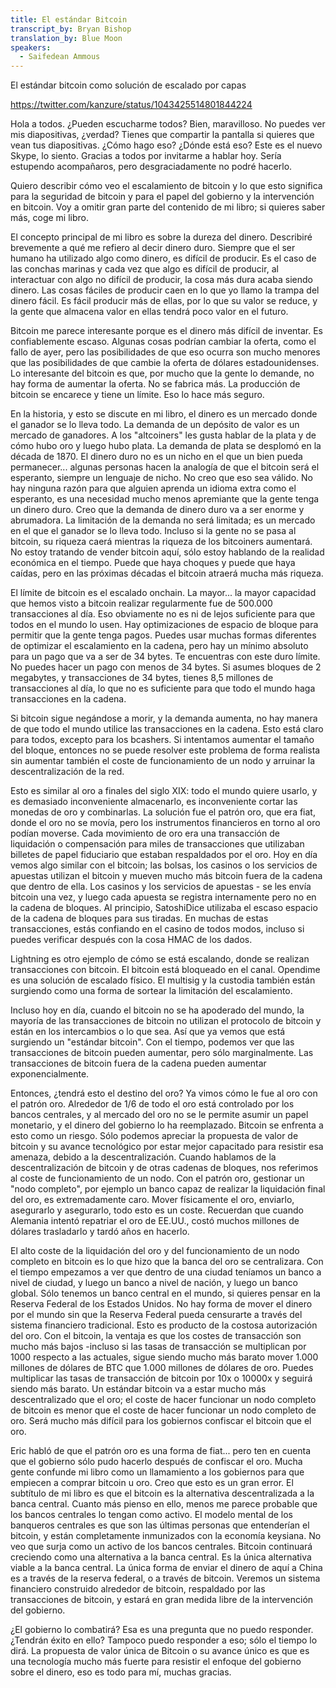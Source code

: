```yaml
---
title: El estándar Bitcoin
transcript_by: Bryan Bishop
translation_by: Blue Moon
speakers:
  - Saifedean Ammous
---
```

El estándar bitcoin como solución de escalado por capas

<https://twitter.com/kanzure/status/1043425514801844224>

Hola a todos. ¿Pueden escucharme todos? Bien, maravilloso. No puedes ver mis diapositivas, ¿verdad? Tienes que compartir la pantalla si quieres que vean tus diapositivas. ¿Cómo hago eso? ¿Dónde está eso?  Este es el nuevo Skype, lo siento. Gracias a todos por invitarme a hablar hoy. Sería estupendo acompañaros, pero desgraciadamente no podré hacerlo.

Quiero describir cómo veo el escalamiento de bitcoin y lo que esto significa para la seguridad de bitcoin y para el papel del gobierno y la intervención en bitcoin. Voy a omitir gran parte del contenido de mi libro; si quieres saber más, coge mi libro.

El concepto principal de mi libro es sobre la dureza del dinero. Describiré brevemente a qué me refiero al decir dinero duro. Siempre que el ser humano ha utilizado algo como dinero, es difícil de producir. Es el caso de las conchas marinas y cada vez que algo es difícil de producir, al interactuar con algo no difícil de producir, la cosa más dura acaba siendo dinero. Las cosas fáciles de producir caen en lo que yo llamo la trampa del dinero fácil. Es fácil producir más de ellas, por lo que su valor se reduce, y la gente que almacena valor en ellas tendrá poco valor en el futuro.

Bitcoin me parece interesante porque es el dinero más difícil de inventar. Es confiablemente escaso. Algunas cosas podrían cambiar la oferta, como el fallo de ayer, pero las posibilidades de que eso ocurra son mucho menores que las posibilidades de que cambie la oferta de dólares estadounidenses. Lo interesante del bitcoin es que, por mucho que la gente lo demande, no hay forma de aumentar la oferta. No se fabrica más. La producción de bitcoin se encarece y tiene un límite. Eso lo hace más seguro.

En la historia, y esto se discute en mi libro, el dinero es un mercado donde el ganador se lo lleva todo. La demanda de un depósito de valor es un mercado de ganadores. A los "altcoiners" les gusta hablar de la plata y de cómo hubo oro y luego hubo plata. La demanda de plata se desplomó en la década de 1870. El dinero duro no es un nicho en el que un bien pueda permanecer... algunas personas hacen la analogía de que el bitcoin será el esperanto, siempre un lenguaje de nicho. No creo que eso sea válido. No hay ninguna razón para que alguien aprenda un idioma extra como el esperanto, es una necesidad mucho menos apremiante que la gente tenga un dinero duro. Creo que la demanda de dinero duro va a ser enorme y abrumadora. La limitación de la demanda no será limitada; es un mercado en el que el ganador se lo lleva todo. Incluso si la gente no se pasa al bitcoin, su riqueza caerá mientras la riqueza de los bitcoiners aumentará. No estoy tratando de vender bitcoin aquí, sólo estoy hablando de la realidad económica en el tiempo. Puede que haya choques y puede que haya caídas, pero en las próximas décadas el bitcoin atraerá mucha más riqueza.

El límite de bitcoin es el escalado onchain. La mayor... la mayor capacidad que hemos visto a bitcoin realizar regularmente fue de 500.000 transacciones al día. Eso obviamente no es ni de lejos suficiente para que todos en el mundo lo usen. Hay optimizaciones de espacio de bloque para permitir que la gente tenga pagos. Puedes usar muchas formas diferentes de optimizar el escalamiento en la cadena, pero hay un mínimo absoluto para un pago que va a ser de 34 bytes. Te encuentras con este duro límite. No puedes hacer un pago con menos de 34 bytes. Si asumes bloques de 2 megabytes, y transacciones de 34 bytes, tienes 8,5 millones de transacciones al día, lo que no es suficiente para que todo el mundo haga transacciones en la cadena.

Si bitcoin sigue negándose a morir, y la demanda aumenta, no hay manera de que todo el mundo utilice las transacciones en la cadena. Esto está claro para todos, excepto para los bcashers. Si intentamos aumentar el tamaño del bloque, entonces no se puede resolver este problema de forma realista sin aumentar también el coste de funcionamiento de un nodo y arruinar la descentralización de la red.

Esto es similar al oro a finales del siglo XIX: todo el mundo quiere usarlo, y es demasiado inconveniente almacenarlo, es inconveniente cortar las monedas de oro y combinarlas. La solución fue el patrón oro, que era fiat, donde el oro no se movía, pero los instrumentos financieros en torno al oro podían moverse. Cada movimiento de oro era una transacción de liquidación o compensación para miles de transacciones que utilizaban billetes de papel fiduciario que estaban respaldados por el oro. Hoy en día vemos algo similar con el bitcoin; las bolsas, los casinos o los servicios de apuestas utilizan el bitcoin y mueven mucho más bitcoin fuera de la cadena que dentro de ella. Los casinos y los servicios de apuestas - se les envía bitcoin una vez, y luego cada apuesta se registra internamente pero no en la cadena de bloques. Al principio, SatoshiDice utilizaba el escaso espacio de la cadena de bloques para sus tiradas. En muchas de estas transacciones, estás confiando en el casino de todos modos, incluso si puedes verificar después con la cosa HMAC de los dados.

Lightning es otro ejemplo de cómo se está escalando, donde se realizan transacciones con bitcoin. El bitcoin está bloqueado en el canal. Opendime es una solución de escalado físico. El multisig y la custodia también están surgiendo como una forma de sortear la limitación del escalamiento.

Incluso hoy en día, cuando el bitcoin no se ha apoderado del mundo, la mayoría de las transacciones de bitcoin no utilizan el protocolo de bitcoin y están en los intercambios o lo que sea. Así que ya vemos que está surgiendo un "estándar bitcoin". Con el tiempo, podemos ver que las transacciones de bitcoin pueden aumentar, pero sólo marginalmente. Las transacciones de bitcoin fuera de la cadena pueden aumentar exponencialmente.

Entonces, ¿tendrá esto el destino del oro? Ya vimos cómo le fue al oro con el patrón oro. Alrededor de 1/6 de todo el oro está controlado por los bancos centrales, y al mercado del oro no se le permite asumir un papel monetario, y el dinero del gobierno lo ha reemplazado. Bitcoin se enfrenta a esto como un riesgo. Sólo podemos apreciar la propuesta de valor de bitcoin y su avance tecnológico por estar mejor capacitado para resistir esa amenaza, debido a la descentralización. Cuando hablamos de la descentralización de bitcoin y de otras cadenas de bloques, nos referimos al coste de funcionamiento de un nodo. Con el patrón oro, gestionar un "nodo completo", por ejemplo un banco capaz de realizar la liquidación final del oro, es extremadamente caro. Mover físicamente el oro, enviarlo, asegurarlo y asegurarlo, todo esto es un coste. Recuerdan que cuando Alemania intentó repatriar el oro de EE.UU., costó muchos millones de dólares trasladarlo y tardó años en hacerlo.

El alto coste de la liquidación del oro y del funcionamiento de un nodo completo en bitcoin es lo que hizo que la banca del oro se centralizara. Con el tiempo empezamos a ver que dentro de una ciudad teníamos un banco a nivel de ciudad, y luego un banco a nivel de nación, y luego un banco global. Sólo tenemos un banco central en el mundo, si quieres pensar en la Reserva Federal de los Estados Unidos. No hay forma de mover el dinero por el mundo sin que la Reserva Federal pueda censurarte a través del sistema financiero tradicional. Esto es producto de la costosa autorización del oro. Con el bitcoin, la ventaja es que los costes de transacción son mucho más bajos -incluso si las tasas de transacción se multiplican por 1000 respecto a las actuales, sigue siendo mucho más barato mover 1.000 millones de dólares de BTC que 1.000 millones de dólares de oro. Puedes multiplicar las tasas de transacción de bitcoin por 10x o 10000x y seguirá siendo más barato. Un estándar bitcoin va a estar mucho más descentralizado que el oro; el coste de hacer funcionar un nodo completo de bitcoin es menor que el coste de hacer funcionar un nodo completo de oro. Será mucho más difícil para los gobiernos confiscar el bitcoin que el oro.

Eric habló de que el patrón oro es una forma de fiat... pero ten en cuenta que el gobierno sólo pudo hacerlo después de confiscar el oro. Mucha gente confunde mi libro como un llamamiento a los gobiernos para que empiecen a comprar bitcoin u oro. Creo que esto es un gran error. El subtítulo de mi libro es que el bitcoin es la alternativa descentralizada a la banca central. Cuanto más pienso en ello, menos me parece probable que los bancos centrales lo tengan como activo. El modelo mental de los banqueros centrales es que son las últimas personas que entenderían el bitcoin, y están completamente inmunizados con la economía keysiana. No veo que surja como un activo de los bancos centrales. Bitcoin continuará creciendo como una alternativa a la banca central. Es la única alternativa viable a la banca central. La única forma de enviar el dinero de aquí a China es a través de la reserva federal, o a través de bitcoin. Veremos un sistema financiero construido alrededor de bitcoin, respaldado por las transacciones de bitcoin, y estará en gran medida libre de la intervención del gobierno.

¿El gobierno lo combatirá? Esa es una pregunta que no puedo responder. ¿Tendrán éxito en ello? Tampoco puedo responder a eso; sólo el tiempo lo dirá. La propuesta de valor única de Bitcoin o su avance único es que es una tecnología mucho más fuerte para resistir el enfoque del gobierno sobre el dinero, eso es todo para mí, muchas gracias.
